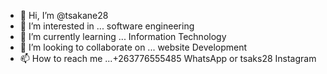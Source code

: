 - 👋 Hi, I’m @tsakane28
- 👀 I’m interested in ... software engineering 
- 🌱 I’m currently learning ... Information Technology 
- 💞️ I’m looking to collaborate on ... website Development 
- 📫 How to reach me ...+263776555485 WhatsApp or tsaks28 Instagram 

<!---
tsakane28/tsakane28 is a ✨ special ✨ repository because its `README.md` (this file) appears on your GitHub profile.
You can click the Preview link to take a look at your changes.
--->
